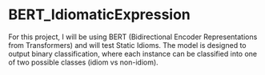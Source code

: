 # BERT_IdiomaticExpression
For this project, I will be using BERT (Bidirectional Encoder Representations from Transformers) and will test Static Idioms. The model is designed to output binary classification, where each instance can be classified into one of two possible classes (idiom vs non-idiom). 
